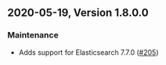 ## 2020-05-19, Version 1.8.0.0

### Maintenance
  * Adds support for Elasticsearch 7.7.0 ([#205](https://github.com/opendistro-for-elasticsearch/alerting/pull/205))
